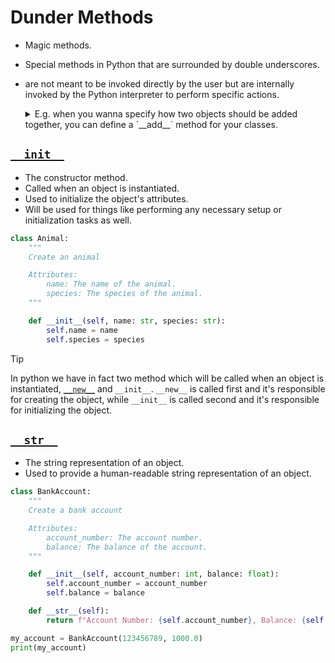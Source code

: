 # Dunder Methods

- Magic methods.
- Special methods in Python that are surrounded by double underscores.
- are not meant to be invoked directly by the user but are internally invoked by the Python interpreter to perform specific actions.

  <details>
  <summary>E.g. when you wanna specify how two objects should be added together, you can define a `__add__` method for your classes.</summary>

  ```py
  class Account:
    def __init__(self, balance: float):
        self.balance = balance
  class Credit:
      def __init__(self, amount: float):
          self.amount = amount
      def __add__(self, account: Account) -> float:
          return account.balance + self.amount
  my_account = Account(100)
  my_credit = Credit(20)
  print(my_credit + my_account)
  ```

  </details>

## [`__init__`](https://docs.python.org/3/reference/datamodel.html#object.__init__)

- The constructor method.
- Called when an object is instantiated.
- Used to initialize the object's attributes.
- Will be used for things like performing any necessary setup or initialization tasks as well.

```py
class Animal:
    """
    Create an animal

    Attributes:
        name: The name of the animal.
        species: The species of the animal.
    """

    def __init__(self, name: str, species: str):
        self.name = name
        self.species = species
```

> [!TIP]
>
> In python we have in fact two method which will be called when an object is instantiated, [`__new__`](https://docs.python.org/3/reference/datamodel.html#object.__new__) and `__init__`. `__new__` is called first and it's responsible for creating the object, while `__init__` is called second and it's responsible for initializing the object.

## [`__str__`](https://docs.python.org/3/reference/datamodel.html#object.__str__)

- The string representation of an object.
- Used to provide a human-readable string representation of an object.

```py
class BankAccount:
    """
    Create a bank account

    Attributes:
        account_number: The account number.
        balance: The balance of the account.
    """

    def __init__(self, account_number: int, balance: float):
        self.account_number = account_number
        self.balance = balance

    def __str__(self):
        return f"Account Number: {self.account_number}, Balance: {self.balance}"

my_account = BankAccount(123456789, 1000.0)
print(my_account)
```
